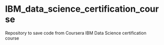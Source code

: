 # IBM_data_science_certification_course
Repository to save code from Coursera IBM Data Science certification course

